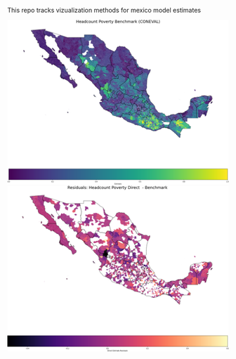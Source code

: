 This repo tracks vizualization methods for mexico model estimates

![alt text](https://github.com/flapjackstan/mexico-viz/blob/master/output/images/combined-fgt0_con.png)
![alt text](output/images/combined-fgt0_di1_resids.png)
